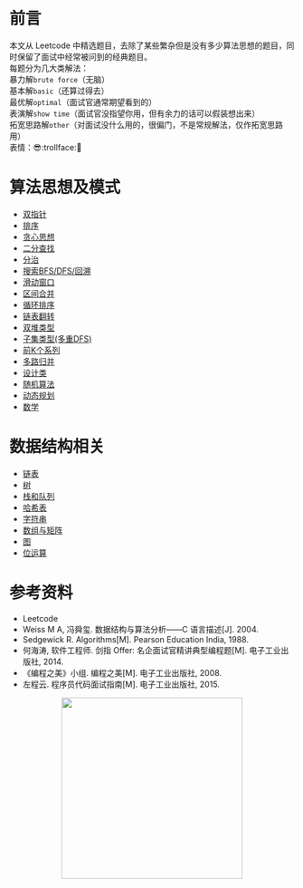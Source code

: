 # 前言

本文从 Leetcode 中精选题目，去除了某些繁杂但是没有多少算法思想的题目，同时保留了面试中经常被问到的经典题目。\
每题分为几大类解法：\
暴力解`brute force`（无脑）\
基本解`basic`（还算过得去）\
最优解`optimal`（面试官通常期望看到的）\
表演解`show time`（面试官没指望你用，但有余力的话可以假装想出来）\
拓宽思路解`other`（对面试没什么用的，很偏门，不是常规解法，仅作拓宽思路用）\
表情：:sunglasses::trollface::triumph:

# 算法思想及模式

- [双指针](Leetcode%20题解%20-%20双指针.md)
- [排序](Leetcode%20题解%20-%20排序.md)
- [贪心思想](Leetcode%20题解%20-%20贪心思想.md)
- [二分查找](Leetcode%20题解%20-%20二分查找.md)
- [分治](Leetcode%20题解%20-%20分治.md)
- [搜索BFS/DFS/回溯](Leetcode%20题解%20-%20搜索.md)
- [滑动窗口](Leetcode%20题解%20-%20滑动窗口.md)
- [区间合并](Leetcode%20题解%20-%20区间合并.md)
- [循环排序](Leetcode%20题解%20-%20循环排序.md)
- [链表翻转](Leetcode%20题解%20-%20链表翻转.md)
- [双堆类型](Leetcode%20题解%20-%20双堆类型.md)
- [子集类型(多重DFS)](Leetcode%20题解%20-%20子集类型(多重DFS).md)
- [前K个系列](Leetcode%20题解%20-%20前K个系列.md)
- [多路归并](Leetcode%20题解%20-%20多路归并.md)
- [设计类](Leetcode%20题解%20-%20设计类.md)
- [随机算法](Leetcode%20题解%20-%20随机算法.md)
- [动态规划](Leetcode%20题解%20-%20动态规划.md)
- [数学](Leetcode%20题解%20-%20数学.md)

# 数据结构相关

- [链表](Leetcode%20题解%20-%20链表.md)
- [树](Leetcode%20题解%20-%20树.md)
- [栈和队列](Leetcode%20题解%20-%20栈和队列.md)
- [哈希表](Leetcode%20题解%20-%20哈希表.md)
- [字符串](Leetcode%20题解%20-%20字符串.md)
- [数组与矩阵](Leetcode%20题解%20-%20数组与矩阵.md)
- [图](Leetcode%20题解%20-%20图.md)
- [位运算](Leetcode%20题解%20-%20位运算.md)

# 参考资料


- Leetcode
- Weiss M A, 冯舜玺. 数据结构与算法分析——C 语言描述[J]. 2004.
- Sedgewick R. Algorithms[M]. Pearson Education India, 1988.
- 何海涛, 软件工程师. 剑指 Offer: 名企面试官精讲典型编程题[M]. 电子工业出版社, 2014.
- 《编程之美》小组. 编程之美[M]. 电子工业出版社, 2008.
- 左程云. 程序员代码面试指南[M]. 电子工业出版社, 2015.






<div align="center"><img width="320px" src="https://cs-notes-1256109796.cos.ap-guangzhou.myqcloud.com/githubio/公众号二维码-2.png"></img></div>
